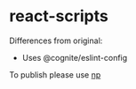 # react-scripts

Differences from original:

 - Uses @cognite/eslint-config 

To publish please use [np](https://github.com/sindresorhus/np)
